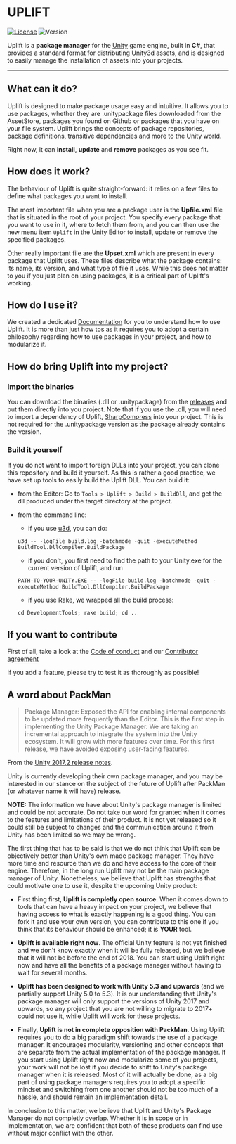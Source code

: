 # UPLIFT

[![License](https://img.shields.io/badge/license-MIT-green.svg?style=flat)](https://github.com/DragonBox/uplift/blob/master/LICENSE)
![Version](https://img.shields.io/badge/version-1.0.0beta11-blue.svg)

Uplift is a __package manager__ for the [Unity](https://unity3d.com/) game engine, built in __C#__, that provides a standard format for distributing Unity3d assets, and is designed to easily manage the installation of assets into your projects.

---

## What can it do?

Uplift is designed to make package usage easy and intuitive. It allows you to use packages, whether they are .unitypackage files downloaded from the AssetStore, packages you found on Github or packages that you have on your file system. Uplift brings the concepts of package repositories, package definitions, transitive dependencies and more to the Unity world.

Right now, it can __install__, __update__ and __remove__ packages as you see fit.

## How does it work?

The behaviour of Uplift is quite straight-forward: it relies on a few files to define what packages you want to install.

The most important file when you are a package user is the __Upfile.xml__ file that is situated in the root of your project. You specify every package that you want to use in it, where to fetch them from, and you can then use the new menu item `Uplift` in the Unity Editor to install, update or remove the specified packages.

Other really important file are the __Upset.xml__ which are present in every package that Uplift uses. These files describe what the package contains: its name, its version, and what type of file it uses. While this does not matter to you if you just plan on using packages, it is a critical part of Uplift's working.

## How do I use it?

We created a dedicated [Documentation](https://dragonbox.github.io/uplift_site/index.html) for you to understand how to use Uplift. It is more than just how tos as it requires you to adopt a certain philosophy regarding how to use packages in your project, and how to modularize it.

## How do bring Uplift into my project?

### Import the binaries

You can download the binaries (.dll or .unitypackage) from the [releases](https://github.com/DragonBox/uplift/releases) and put them directly into you project. Note that if you use the .dll, you will need to import a dependency of Uplift, [SharpCompress](https://github.com/adamhathcock/sharpcompress) into your project. This is not required for the .unitypackage version as the package already contains the version.

### Build it yourself

If you do not want to import foreign DLLs into your project, you can clone this repository and build it yourself. As this is rather a good practice, we have set up tools to easily build the Uplift DLL. You can build it:

* from the Editor: Go to `Tools > Uplift > Build > BuildDll`, and get the dll produced under the target directory at the project.

* from the command line:
    * if you use [u3d](https://github.com/DragonBox/u3d), you can do:

    ```shell
    u3d -- -logFile build.log -batchmode -quit -executeMethod BuildTool.DllCompiler.BuildPackage
    ```

    * if you don't, you first need to find the path to your Unity.exe for the current version of Uplift, and run

    ```shell
    PATH-TO-YOUR-UNITY.EXE -- -logFile build.log -batchmode -quit -executeMethod BuildTool.DllCompiler.BuildPackage
    ```

    * if you use Rake, we wrapped all the build process:

    ```shell
    cd DevelopmentTools; rake build; cd ..
    ```

## If you want to contribute

First of all, take a look at the [Code of conduct](https://github.com/DragonBox/uplift/blob/master/CODE_OF_CONDUCT.md) and our [Contributor agreement](https://github.com/DragonBox/uplift/blob/master/CONTRIBUTING.md)

If you add a feature, please try to test it as thoroughly as possible!

## A word about PackMan

> Package Manager: Exposed the API for enabling internal components to be updated more frequently than the Editor. This is the first step in implementing the Unity Package Manager. We are taking an incremental approach to integrate the system into the Unity ecosystem. It will grow with more features over time. For this first release, we have avoided exposing user-facing features.

From the [Unity 2017.2 release notes](https://unity3d.com/fr/unity/whats-new/unity-2017.2.0).

Unity is currently developing their own package manager, and you may be interested in our stance on the subject of the future of Uplift after PackMan (or whatever name it will have) release.

__NOTE:__ The information we have about Unity's package manager is limited and could be not accurate. Do not take our word for granted when it comes to the features and limitations of their product. It is not yet released so it could still be subject to changes and the communication around it from Unity has been limited so we may be wrong.

The first thing that has to be said is that we do not think that Uplift can be objectively better than Unity's own made package manager. They have more time and resource than we do and have access to the core of their engine. Therefore, in the long run Uplift may not be the main package manager of Unity.
Nonetheless, we believe that Uplift has strengths that could motivate one to use it, despite the upcoming Unity product:

- First thing first, __Uplift is completly open source__. When it comes down to tools that can have a heavy impact on your project, we believe that having access to what is exactly happening is a good thing. You can fork it and use your own version, you can contribute to this one if you think that its behaviour should be enhanced; it is __YOUR__ tool.

- __Uplift is available right now__. The official Unity feature is not yet finished and we don't know exactly when it will be fully released, but we believe that it will not be before the end of 2018. You can start using Uplift right now and have all the benefits of a package manager without having to wait for several months.

- __Uplift has been designed to work with Unity 5.3 and upwards__ (and we partially support Unity 5.0 to 5.3). It is our understanding that Unity's package manager will only support the versions of Unity 2017 and upwards, so any project that you are not willing to migrate to 2017+ could not use it, while Uplift will work for these projects.

- Finally, __Uplift is not in complete opposition with PackMan__. Using Uplift requires you to do a big paradigm shift towards the use of a package manager. It encourages modularity, versioning and other concepts that are separate from the actual implementation of the package manager. If you start using Uplift right now and modularize some of you projects, your work will not be lost if you decide to shift to Unity's package manager when it is released. Most of it will actually be done, as a big part of using package managers requires you to adopt a specific mindset and switching from one another should not be too much of a hassle, and should remain an implementation detail.

In conclusion to this matter, we believe that Uplift and Unity's Package Manager do not completly overlap. Whether it is in scope or in implementation, we are confident that both of these products can find use without major conflict with the other.
